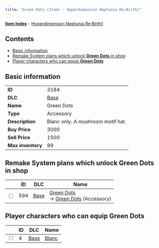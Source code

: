 ```yaml
---
title: "Green Dots (Item) - Hyperdimension Neptunia Re;Birth1"
---
```


[**Item Index**](/neptunia/rb1/item/index.html) - [Hyperdimension Neptunia Re;Birth1](/neptunia/rb1)

## Contents

- [Basic information](#basic-information)
- [Remake System plans which unlock **Green Dots** in shop](#remake-system-plans-which-unlock-green-dots-in-shop)
- [Player characters who can equip **Green Dots**](#player-characters-who-can-equip-green-dots)

## Basic information

|   |   |
| -- | -- |
| **ID** | 3184 |
| **DLC** | [Base](/neptunia/rb1/dlc/1-base.html) |
| **Name** | Green Dots |
| **Type** | Accessory |
| **Description** | Blanc only. A mushroom motif hat. |
| **Buy Price** | 3000 |
| **Sell Price** | 1500 |
| **Max inventory** | 99 |


## Remake System plans which unlock **Green Dots** in shop

|    | ID | DLC | Name |
| -- | -- | --- | ---- |
| <input type="checkbox" id="rb1-remake-1-594" class="trackbox" /> | 594 | [Base](/neptunia/rb1/dlc/1-base.html) | [Green Dots](/neptunia/rb1/remake/1-594-green-dots.html)<br /> → [Green Dots](/neptunia/rb1/item/1-3184-green-dots.html) (Accessory) |


## Player characters who can equip **Green Dots**

|    | ID | DLC | Name |
| -- | -- | --- | ---- |
| <input type="checkbox" id="rb1-player-1-4" class="trackbox" /> | 4 | [Base](/neptunia/rb1/dlc/1-base.html) | [Blanc](/neptunia/rb1/player/1-4-blanc.html) |
